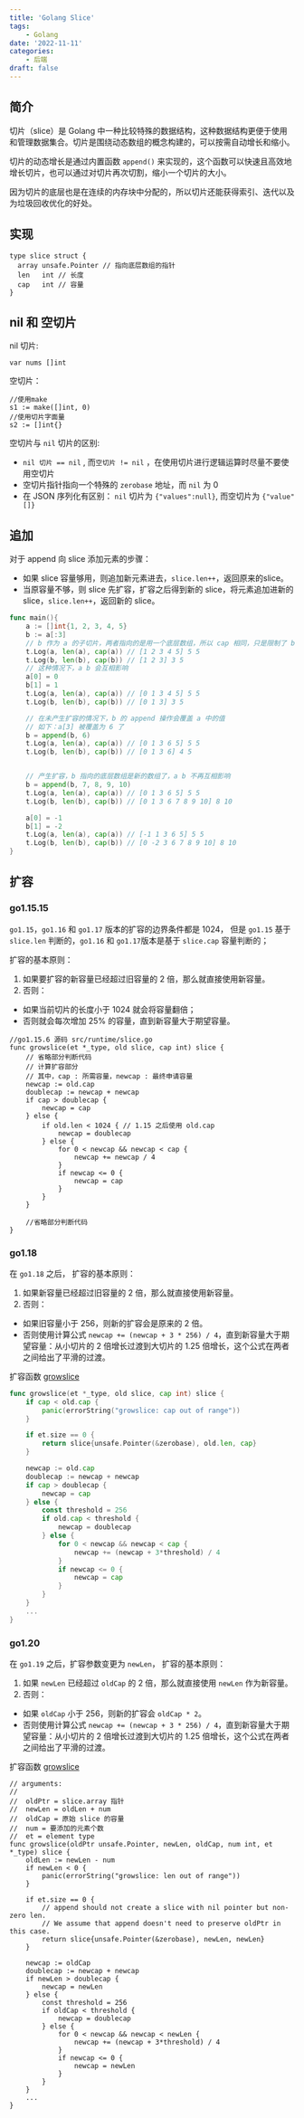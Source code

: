 ```yaml
---
title: 'Golang Slice'
tags:
    - Golang
date: '2022-11-11'
categories:
    - 后端
draft: false
---
```


## 简介

切片（slice）是 Golang 中一种比较特殊的数据结构，这种数据结构更便于使用和管理数据集合。切片是围绕动态数组的概念构建的，可以按需自动增长和缩小。

切片的动态增长是通过内置函数 `append()` 来实现的，这个函数可以快速且高效地增长切片，也可以通过对切片再次切割，缩小一个切片的大小。

因为切片的底层也是在连续的内存块中分配的，所以切片还能获得索引、迭代以及为垃圾回收优化的好处。

## 实现
```golang
type slice struct {
  array unsafe.Pointer // 指向底层数组的指针
  len   int // 长度
  cap   int // 容量
}
```

## nil 和 空切片

nil 切片:
```golang
var nums []int
```

空切片：
```golang
//使用make
s1 := make([]int, 0)
//使用切片字面量
s2 := []int{}
```

空切片与 `nil` 切片的区别:
- `nil 切片 == nil` , 而`空切片 != nil` ，在使用切片进行逻辑运算时尽量不要使用空切片
- 空切片指针指向一个特殊的 `zerobase` 地址，而  `nil`  为 0
- 在 JSON 序列化有区别： `nil`  切片为 `{"values":null}`, 而空切片为 `{"value" []}`


## 追加

对于 append 向 slice 添加元素的步骤：

- 如果 slice 容量够用，则追加新元素进去，`slice.len++`，返回原来的slice。
- 当原容量不够，则 slice 先扩容，扩容之后得到新的 slice，将元素追加进新的 slice，`slice.len++`，返回新的 slice。

```go
func main(){
	a := []int{1, 2, 3, 4, 5}
	b := a[:3]
	// b 作为 a 的子切片，两者指向的是用一个底层数组，所以 cap 相同，只是限制了 b 的 len
	t.Log(a, len(a), cap(a)) // [1 2 3 4 5] 5 5
	t.Log(b, len(b), cap(b)) // [1 2 3] 3 5
	// 这种情况下，a b 会互相影响
	a[0] = 0
	b[1] = 1
	t.Log(a, len(a), cap(a)) // [0 1 3 4 5] 5 5
	t.Log(b, len(b), cap(b)) // [0 1 3] 3 5

	// 在未产生扩容的情况下，b 的 append 操作会覆盖 a 中的值
	// 如下：a[3] 被覆盖为 6 了
	b = append(b, 6)
	t.Log(a, len(a), cap(a)) // [0 1 3 6 5] 5 5
	t.Log(b, len(b), cap(b)) // [0 1 3 6] 4 5


	// 产生扩容，b 指向的底层数组是新的数组了，a b 不再互相影响
	b = append(b, 7, 8, 9, 10)
	t.Log(a, len(a), cap(a)) // [0 1 3 6 5] 5 5
	t.Log(b, len(b), cap(b)) // [0 1 3 6 7 8 9 10] 8 10

	a[0] = -1
	b[1] = -2
	t.Log(a, len(a), cap(a)) // [-1 1 3 6 5] 5 5
	t.Log(b, len(b), cap(b)) // [0 -2 3 6 7 8 9 10] 8 10
}
```

## 扩容

### go1.15.15

`go1.15`，`go1.16` 和 `go1.17` 版本的扩容的边界条件都是 1024， 但是 `go1.15` 基于 `slice.len` 判断的，`go1.16` 和 `go1.17`版本是基于 `slice.cap` 容量判断的；

扩容的基本原则：
1. 如果要扩容的新容量已经超过旧容量的 2 倍，那么就直接使用新容量。
2. 否则：
- 如果当前切片的长度小于 1024 就会将容量翻倍；
- 否则就会每次增加 25% 的容量，直到新容量大于期望容量。

```golang
//go1.15.6 源码 src/runtime/slice.go
func growslice(et *_type, old slice, cap int) slice {
	// 省略部分判断代码
    // 计算扩容部分
    // 其中，cap : 所需容量，newcap : 最终申请容量
	newcap := old.cap
	doublecap := newcap + newcap
	if cap > doublecap {
		newcap = cap
	} else {
		if old.len < 1024 { // 1.15 之后使用 old.cap
			newcap = doublecap
		} else {
			for 0 < newcap && newcap < cap {
				newcap += newcap / 4
			}
			if newcap <= 0 {
				newcap = cap
			}
		}
	}
 
	//省略部分判断代码
}
```


### go1.18

在 `go1.18` 之后， 扩容的基本原则：
1. 如果新容量已经超过旧容量的 2 倍，那么就直接使用新容量。
2. 否则：
- 如果旧容量小于 256，则新的扩容会是原来的 2 倍。
- 否则使用计算公式 `newcap += (newcap + 3 * 256) / 4`，直到新容量大于期望容量：从小切片的 2 倍增长过渡到大切片的 1.25 倍增长，这个公式在两者之间给出了平滑的过渡。

扩容函数 [growslice](https://github.com/golang/go/blob/43456202a1e55da55666fac9d56ace7654a65b64/src/runtime/slice.go)
```go
func growslice(et *_type, old slice, cap int) slice {
	if cap < old.cap {
		panic(errorString("growslice: cap out of range"))
	}

	if et.size == 0 {
		return slice{unsafe.Pointer(&zerobase), old.len, cap}
	}

	newcap := old.cap
	doublecap := newcap + newcap
	if cap > doublecap {
		newcap = cap
	} else {
		const threshold = 256
		if old.cap < threshold {
			newcap = doublecap
		} else {
			for 0 < newcap && newcap < cap {
				newcap += (newcap + 3*threshold) / 4
			}
			if newcap <= 0 {
				newcap = cap
			}
		}
	}
	...
}
```

### go1.20

在 `go1.19` 之后，扩容参数变更为 `newLen`， 扩容的基本原则：
1. 如果 `newLen` 已经超过 `oldCap` 的 2 倍，那么就直接使用 `newLen` 作为新容量。
2. 否则：
- 如果 `oldCap` 小于 256，则新的扩容会 `oldCap * 2`。
- 否则使用计算公式 `newcap += (newcap + 3 * 256) / 4`，直到新容量大于期望容量：从小切片的 2 倍增长过渡到大切片的 1.25 倍增长，这个公式在两者之间给出了平滑的过渡。


扩容函数 [growslice](https://github.com/golang/go/blob/cf93b25366aa418dea3eea49a7b85447631c2a1d/src/runtime/slice.go)
```golang
// arguments:
//
//	oldPtr = slice.array 指针
//	newLen = oldLen + num
//	oldCap = 原始 slice 的容量
//	num = 要添加的元素个数
//	et = element type
func growslice(oldPtr unsafe.Pointer, newLen, oldCap, num int, et *_type) slice {
	oldLen := newLen - num
	if newLen < 0 {
		panic(errorString("growslice: len out of range"))
	}

	if et.size == 0 {
		// append should not create a slice with nil pointer but non-zero len.
		// We assume that append doesn't need to preserve oldPtr in this case.
		return slice{unsafe.Pointer(&zerobase), newLen, newLen}
	}

	newcap := oldCap
	doublecap := newcap + newcap
	if newLen > doublecap {
		newcap = newLen
	} else {
		const threshold = 256
		if oldCap < threshold {
			newcap = doublecap
		} else {
			for 0 < newcap && newcap < newLen {
				newcap += (newcap + 3*threshold) / 4
			}
			if newcap <= 0 {
				newcap = newLen
			}
		}
	}
	...
}
```
